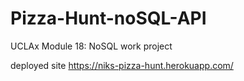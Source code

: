 # Pizza-Hunt-noSQL-API
UCLAx Module 18: NoSQL work project

deployed site
https://niks-pizza-hunt.herokuapp.com/
